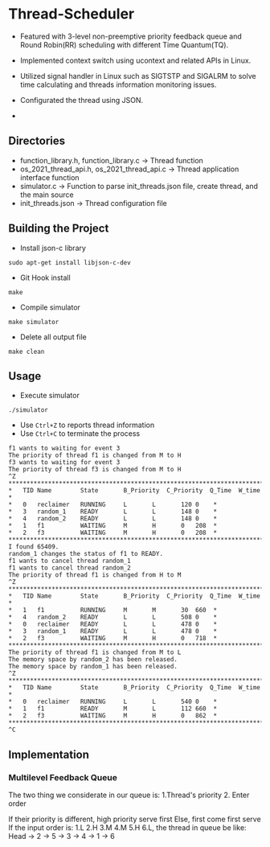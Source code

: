 # Thread-Scheduler

*	Featured with 3-level non-preemptive priority feedback queue and Round Robin(RR) scheduling with different Time Quantum(TQ).

*	Implemented context switch using ucontext and related APIs in Linux.

* Utilized signal handler in Linux such as SIGTSTP and SIGALRM to solve time calculating and threads information monitoring issues.

* Configurated the thread using JSON.
* 
## Directories
* function_library.h, function_library.c -> Thread function
* os_2021_thread_api.h, os_2021_thread_api.c -> Thread application interface function
* simulator.c -> Function to parse init_threads.json file, create thread, and the main source
* init_threads.json -> Thread configuration file

## Building the Project
* Install json-c library
```
sudo apt-get install libjson-c-dev
```
* Git Hook install
```
make
```
* Compile simulator
```
make simulator
```
* Delete all output file
```
make clean
```

## Usage
* Execute simulator
```
./simulator
```
* Use ```Ctrl+Z``` to reports thread information
* Use ```Ctrl+C``` to terminate the process
```
f1 wants to waiting for event 3
The priority of thread f1 is changed from M to H
f3 wants to waiting for event 3
The priority of thread f3 is changed from M to H
^Z
**************************************************************************************************
*	TID	Name		State		B_Priority	C_Priority	Q_Time	W_time	 *
*	0	reclaimer 	RUNNING		L		L		120	0	 *
*	3	random_1  	READY		L		L		148	0	 *
*	4	random_2  	READY		L		L		148	0	 *
*	1	f1        	WAITING		M		H		0	208	 *
*	2	f3        	WAITING		M		H		0	208	 *
**************************************************************************************************
I found 65409.
random_1 changes the status of f1 to READY.
f1 wants to cancel thread random_1
f1 wants to cancel thread random_2
The priority of thread f1 is changed from H to M
^Z
**************************************************************************************************
*	TID	Name		State		B_Priority	C_Priority	Q_Time	W_time	 *
*	1	f1        	RUNNING		M		M		30	660	 *
*	4	random_2  	READY		L		L		508	0	 *
*	0	reclaimer 	READY		L		L		478	0	 *
*	3	random_1  	READY		L		L		478	0	 *
*	2	f3        	WAITING		M		H		0	718	 *
**************************************************************************************************
The priority of thread f1 is changed from M to L
The memory space by random_2 has been released.
The memory space by random_1 has been released.
^Z
**************************************************************************************************
*	TID	Name		State		B_Priority	C_Priority	Q_Time	W_time	 *
*	0	reclaimer 	RUNNING		L		L		540	0	 *
*	1	f1        	READY		M		L		112	660	 *
*	2	f3        	WAITING		M		H		0	862	 *
**************************************************************************************************
^C
```

## Implementation

### Multilevel Feedback Queue
The two thing we considerate in our queue is: 1.Thread's priority 2. Enter order

If their priority is different, high priority serve first
Else, first come first serve
If the input order is: 1.L 2.H 3.M 4.M 5.H 6.L, the thread in queue be like:
Head -> 2 -> 5 -> 3 -> 4 -> 1 -> 6
